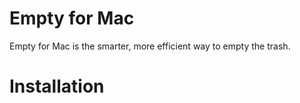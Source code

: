 # Empty for Mac #
Empty for Mac is the smarter, more efficient way to empty the trash.

# Installation #
